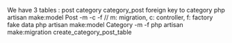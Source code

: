 We have 3 tables :
    post
    category
    category_post foreign key to category
php artisan make:model Post -m -c -f // m: migration, c: controller, f: factory fake data 
php artisan make:model Category -m -f
php artisan make:migration create_category_post_table
